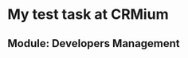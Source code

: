 My test task at CRMium
============================

Module: Developers Management
------------------------